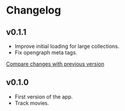 # Changelog

## v0.1.1

- Improve initial loading for large collections.
- Fix opengraph meta tags.

[Compare changes with previous version](https://github.com/NoelDeMartin/media-kraken/compare/v0.1.0...v0.1.1)

## v0.1.0

- First version of the app.
- Track movies.
